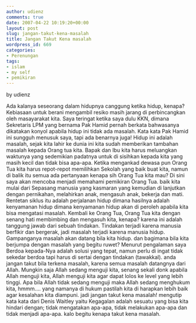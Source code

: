 ```yaml
---
author: udienz
comments: true
date: 2007-04-22 10:19:20+00:00
layout: post
slug: jangan-takut-kena-masalah
title: Jangan Takut Kena masalah
wordpress_id: 669
categories:
- Perenungan
tags:
- islam
- my self
- pemikiran
---
```


by udienz

Ada kalanya seseorang dalam hidupnya canggung ketika hidup, kenapa? Kebiasaan untuk berani mengambil resiko masih jarang di perbincangkan oleh masayarakat kita. Saya teringat ketika saya dulu KKN, dimana Sekretaris LPM yang bernama Pak Hamid pernah berkata bahwasanya dikatakan konyol apabila hidup ini tidak ada masalah. Kata kata Pak Hamid ini sungguh menusuk saya, tapi ada benarnya juga! Hidup ini adalah masalah, sejak kita lahir ke dunia ini kita sudah memberikan tambahan masalah kepada Orang tua kita. Bapak dan Ibu kita harus meluangkan waktunya yang sedemikian padatnya untuk di sisihkan kepada kita yang masih kecil dan tidak bisa apa-apa. Ketika mengankad dewasa pun Orang Tua kita harus repot-repot memilihkan Sekolah yang baik buat kita, namun di balik itu semua ada pertanyaan kenapa sih Orang Tua kita mau?
Di sini saya akan mencoba menjadi memahami pemikiran Orang Tua. baik kita mulai dari Sepasang manusia yang kasmaran yang kemudian di lanjutkan dengan pernikahan, melahirkan anak, mengasuh anak, bekerja dan mati. Rentetan siklus itu adalah perjalanan hidup dimana hasilnya adalah kenyamanan hidup dimana kenyamanan hidup akan di peroleh apabila kita bisa mengatasi masalah. Kembali ke Orang Tua, Orang Tua kita dengan senang hati membimbing dan mengasuh kita, kenapa? karena ini adalah tanggung jawab dari sebuah tindakan. Tindakan terjadi karena manusia berfikir dan bergerak, jadi masalah terjadi karena manusia hidup. Gampanganya masalah akan datang bila kita hidup.
dan bagimana bila kita berjumpa dengan masalah yang begitu ruwet? Menurut pengalaman saya Berdoa kepada-Nya adalah solusi yang tepat, namun perlu di ingat tidak sekedar berdoa tapi harus di sertai dengan tindakan (tawakkal). anda jangan takut bila terkena masalah, karena semua masalah datangnya dari Allah. Mungkin saja Allah sedang menguji kita, senang sekali donk apabila Allah menguji kita, Allah menguji kita agar dapat lolos ke level yang lebih tinggi. Apa bila Allah tidak sedang menguji maka Allah sedang menghukum kita, hmmm.... yang namanya di hukum pastilah kita di harapkan lebih baik agar kesalahan kita diampuni.
jadi jangan takut kena masalah! mengutip kata kata dari Denis Waitley yaitu Kegagalan adalah sesuatu yang bisa kita hindari dengan; tidak mengatakan apa-apa, tidak melakukan apa-apa dan tidak menjadi apa-apa. kalo begitu kenapa takut kena masalah.
